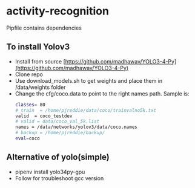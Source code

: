 # activity-recognition

Pipfile contains dependencies

## To install Yolov3

- Install from source [https://github.com/madhawav/YOLO3-4-Py](https://github.com/madhawav/YOLO3-4-Py)
- Clone repo 
- Use download_models.sh to get weights and place them in /data/weights folder
- Change the cfg/coco.data to point to the right names path. Sample is: 
  ```bash
  classes= 80
  # train  = /home/pjreddie/data/coco/trainvalno5k.txt
  valid  = coco_testdev
  # valid = data/coco_val_5k.list
  names = /data/networks/yolov3/data/coco.names
  # backup = /home/pjreddie/backup/
  eval=coco
  ```
## Alternative of yolo(simple)
- pipenv install yolo34py-gpu 
- Follow [](https://github.com/ethereum-mining/ethminer/issues/731) for troubleshoot gcc version